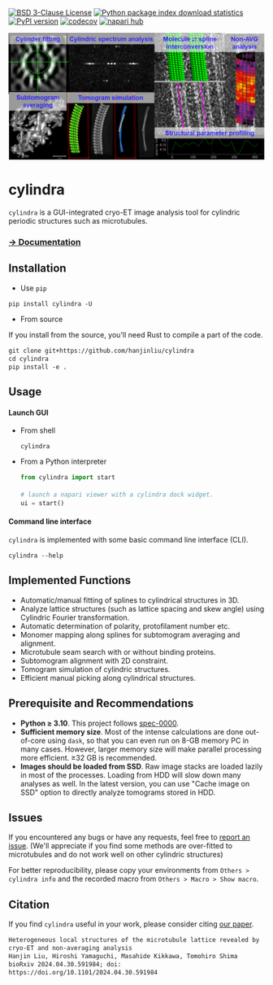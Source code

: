 [![BSD 3-Clause License](https://img.shields.io/pypi/l/cylindra.svg?color=green)](https://github.com/hanjinliu/cylindra/blob/main/LICENSE)
[![Python package index download statistics](https://img.shields.io/pypi/dm/cylindra.svg)](https://pypistats.org/packages/cylindra)
[![PyPI version](https://badge.fury.io/py/cylindra.svg)](https://badge.fury.io/py/cylindra)
[![codecov](https://codecov.io/gh/hanjinliu/cylindra/graph/badge.svg?token=X1F259JYT5)](https://codecov.io/gh/hanjinliu/cylindra)
[![napari hub](https://img.shields.io/endpoint?url=https://api.napari-hub.org/shields/cylindra)](https://napari-hub.org/plugins/cylindra)

![](https://github.com/hanjinliu/cylindra/blob/main/resources/fig.png)

# cylindra

`cylindra` is a GUI-integrated cryo-ET image analysis tool for cylindric periodic
structures such as microtubules.

### [&rarr; Documentation](https://hanjinliu.github.io/cylindra/)

## Installation

- Use `pip`

```shell
pip install cylindra -U
```

- From source

If you install from the source, you'll need Rust to compile a part of the code.

```shell
git clone git+https://github.com/hanjinliu/cylindra
cd cylindra
pip install -e .
```

## Usage

#### Launch GUI

- From shell

  ```shell
  cylindra
  ```

- From a Python interpreter

  ```python
  from cylindra import start

  # launch a napari viewer with a cylindra dock widget.
  ui = start()
  ```

#### Command line interface

`cylindra` is implemented with some basic command line interface (CLI).

```shell
cylindra --help
```

## Implemented Functions

- Automatic/manual fitting of splines to cylindrical structures in 3D.
- Analyze lattice structures (such as lattice spacing and skew angle) using Cylindric
  Fourier transformation.
- Automatic determination of polarity, protofilament number etc.
- Monomer mapping along splines for subtomogram averaging and alignment.
- Microtubule seam search with or without binding proteins.
- Subtomogram alignment with 2D constraint.
- Tomogram simulation of cylindric structures.
- Efficient manual picking along cylindrical structures.

## Prerequisite and Recommendations

- **Python &ge; 3.10**. This project follows [spec-0000](https://scientific-python.org/specs/spec-0000/).
- **Sufficient memory size**. Most of the intense calculations are done out-of-core
  using `dask`, so that you can even run on 8-GB memory PC in many cases. However,
  larger memory size will make parallel processing more efficient. &ge;32 GB is
  recommended.
- **Images should be loaded from SSD**. Raw image stacks are loaded lazily in most of
  the processes. Loading from HDD will slow down many analyses as well. In the latest version, you can use "Cache image on SSD" option to directly analyze tomograms stored in HDD.

## Issues

If you encountered any bugs or have any requests, feel free to
[report an issue](https://github.com/hanjinliu/cylindra/issues/new).
(We'll appreciate if you find some methods are over-fitted to microtubules and do not
work well on other cylindric structures)

For better reproducibility, please copy your environments from `Others > cylindra info`
and the recorded macro from `Others > Macro > Show macro`.

## Citation

If you find `cylindra` useful in your work, please consider citing [our paper](https://www.biorxiv.org/content/10.1101/2024.04.30.591984v1).

```
Heterogeneous local structures of the microtubule lattice revealed by cryo-ET and non-averaging analysis
Hanjin Liu, Hiroshi Yamaguchi, Masahide Kikkawa, Tomohiro Shima
bioRxiv 2024.04.30.591984; doi: https://doi.org/10.1101/2024.04.30.591984
```

